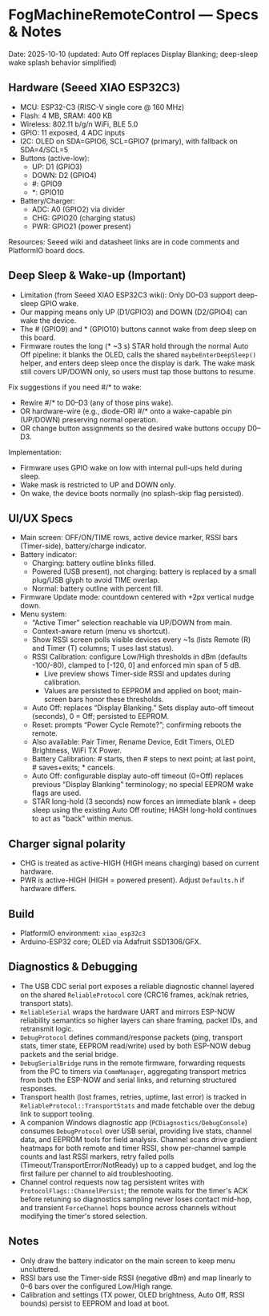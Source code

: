 # FogMachineRemoteControl — Specs & Notes

Date: 2025-10-10 (updated: Auto Off replaces Display Blanking; deep-sleep wake splash behavior simplified)

## Hardware (Seeed XIAO ESP32C3)

- MCU: ESP32-C3 (RISC-V single core @ 160 MHz)
- Flash: 4 MB, SRAM: 400 KB
- Wireless: 802.11 b/g/n WiFi, BLE 5.0
- GPIO: 11 exposed, 4 ADC inputs
- I2C: OLED on SDA=GPIO6, SCL=GPIO7 (primary), with fallback on SDA=4/SCL=5
- Buttons (active-low):
  - UP: D1 (GPIO3)
  - DOWN: D2 (GPIO4)
  - #: GPIO9
  - *: GPIO10
- Battery/Charger:
  - ADC: A0 (GPIO2) via divider
  - CHG: GPIO20 (charging status)
  - PWR: GPIO21 (power present)

Resources: Seeed wiki and datasheet links are in code comments and PlatformIO board docs.

## Deep Sleep & Wake-up (Important)

- Limitation (from Seeed XIAO ESP32C3 wiki): Only D0–D3 support deep-sleep GPIO wake.
- Our mapping means only UP (D1/GPIO3) and DOWN (D2/GPIO4) can wake the device.
- The # (GPIO9) and * (GPIO10) buttons cannot wake from deep sleep on this board.
- Firmware routes the long (* ~3 s) STAR hold through the normal Auto Off pipeline: it blanks the OLED, calls the shared `maybeEnterDeepSleep()` helper, and enters deep sleep once the display is dark. The wake mask still covers UP/DOWN only, so users must tap those buttons to resume.

Fix suggestions if you need #/* to wake:

- Rewire #/* to D0–D3 (any of those pins wake).
- OR hardware-wire (e.g., diode-OR) #/* onto a wake-capable pin (UP/DOWN) preserving normal operation.
- OR change button assignments so the desired wake buttons occupy D0–D3.

Implementation:

- Firmware uses GPIO wake on low with internal pull-ups held during sleep.
- Wake mask is restricted to UP and DOWN only.
- On wake, the device boots normally (no splash-skip flag persisted).

## UI/UX Specs

- Main screen: OFF/ON/TIME rows, active device marker, RSSI bars (Timer-side), battery/charge indicator.
- Battery indicator:
  - Charging: battery outline blinks filled.
  - Powered (USB present), not charging: battery is replaced by a small plug/USB glyph to avoid TIME overlap.
  - Normal: battery outline with percent fill.
- Firmware Update mode: countdown centered with +2px vertical nudge down.
- Menu system:
  - “Active Timer” selection reachable via UP/DOWN from main.
  - Context-aware return (menu vs shortcut).
  - Show RSSI screen polls visible devices every ~1s (lists Remote (R) and Timer (T) columns; T uses last status).
  - RSSI Calibration: configure Low/High thresholds in dBm (defaults -100/-80), clamped to [-120, 0] and enforced min span of 5 dB.
    - Live preview shows Timer-side RSSI and updates during calibration.
    - Values are persisted to EEPROM and applied on boot; main-screen bars honor these thresholds.
  - Auto Off: replaces “Display Blanking.” Sets display auto-off timeout (seconds), 0 = Off; persisted to EEPROM.
  - Reset: prompts “Power Cycle Remote?”; confirming reboots the remote.
  - Also available: Pair Timer, Rename Device, Edit Timers, OLED Brightness, WiFi TX Power.
  - Battery Calibration: # starts, then # steps to next point; at last point, # saves+exits; * cancels.
  - Auto Off: configurable display auto-off timeout (0=Off) replaces previous "Display Blanking" terminology; no special EEPROM wake flags are used.
  - STAR long-hold (3 seconds) now forces an immediate blank + deep sleep using the existing Auto Off routine; HASH long-hold continues to act as "back" within menus.

## Charger signal polarity

- CHG is treated as active-HIGH (HIGH means charging) based on current hardware.
- PWR is active-HIGH (HIGH = powered present). Adjust `Defaults.h` if hardware differs.

## Build

- PlatformIO environment: `xiao_esp32c3`
- Arduino-ESP32 core; OLED via Adafruit SSD1306/GFX.

## Diagnostics & Debugging

- The USB CDC serial port exposes a reliable diagnostic channel layered on the shared `ReliableProtocol` core (CRC16 frames, ack/nak retries, transport stats).
- `ReliableSerial` wraps the hardware UART and mirrors ESP-NOW reliability semantics so higher layers can share framing, packet IDs, and retransmit logic.
- `DebugProtocol` defines command/response packets (ping, transport stats, timer state, EEPROM read/write) used by both ESP-NOW debug packets and the serial bridge.
- `DebugSerialBridge` runs in the remote firmware, forwarding requests from the PC to timers via `CommManager`, aggregating transport metrics from both the ESP-NOW and serial links, and returning structured responses.
- Transport health (lost frames, retries, uptime, last error) is tracked in `ReliableProtocol::TransportStats` and made fetchable over the debug link to support tooling.
- A companion Windows diagnostic app (`PCDiagnostics/DebugConsole`) consumes `DebugProtocol` over USB serial, providing live stats, channel data, and EEPROM tools for field analysis. Channel scans drive gradient heatmaps for both remote and timer RSSI, show per-channel sample counts and last RSSI markers, retry failed polls (Timeout/TransportError/NotReady) up to a capped budget, and log the first failure per channel to aid troubleshooting.
- Channel control requests now tag persistent writes with `ProtocolFlags::ChannelPersist`; the remote waits for the timer's ACK before retuning so diagnostics sampling never loses contact mid-hop, and transient `ForceChannel` hops bounce across channels without modifying the timer's stored selection.

## Notes

- Only draw the battery indicator on the main screen to keep menu uncluttered.
- RSSI bars use the Timer-side RSSI (negative dBm) and map linearly to 0–6 bars over the configured Low/High range.
- Calibration and settings (TX power, OLED brightness, Auto Off, RSSI bounds) persist to EEPROM and load at boot.
